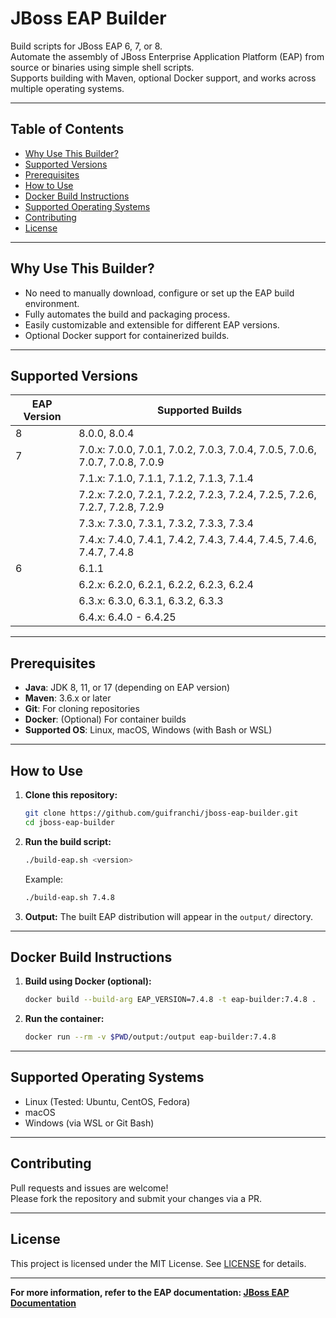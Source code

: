 # JBoss EAP Builder

Build scripts for JBoss EAP 6, 7, or 8.  
Automate the assembly of JBoss Enterprise Application Platform (EAP) from source or binaries using simple shell scripts.  
Supports building with Maven, optional Docker support, and works across multiple operating systems.

---

## Table of Contents

- [Why Use This Builder?](#why-use-this-builder)
- [Supported Versions](#supported-versions)
- [Prerequisites](#prerequisites)
- [How to Use](#how-to-use)
- [Docker Build Instructions](#docker-build-instructions)
- [Supported Operating Systems](#supported-operating-systems)
- [Contributing](#contributing)
- [License](#license)

---

## Why Use This Builder?

- No need to manually download, configure or set up the EAP build environment.
- Fully automates the build and packaging process.
- Easily customizable and extensible for different EAP versions.
- Optional Docker support for containerized builds.

---

## Supported Versions


| EAP Version | Supported Builds                               |
|-------------|-----------------------------------------------|
| 8           | 8.0.0, 8.0.4                                  |
| 7           | 7.0.x: 7.0.0, 7.0.1, 7.0.2, 7.0.3, 7.0.4, 7.0.5, 7.0.6, 7.0.7, 7.0.8, 7.0.9 <br>
|             | 7.1.x: 7.1.0, 7.1.1, 7.1.2, 7.1.3, 7.1.4 <br>
|             | 7.2.x: 7.2.0, 7.2.1, 7.2.2, 7.2.3, 7.2.4, 7.2.5, 7.2.6, 7.2.7, 7.2.8, 7.2.9 <br>
|             | 7.3.x: 7.3.0, 7.3.1, 7.3.2, 7.3.3, 7.3.4 <br>
|             | 7.4.x: 7.4.0, 7.4.1, 7.4.2, 7.4.3, 7.4.4, 7.4.5, 7.4.6, 7.4.7, 7.4.8 |
| 6           | 6.1.1 <br>
|             | 6.2.x: 6.2.0, 6.2.1, 6.2.2, 6.2.3, 6.2.4 <br>
|             | 6.3.x: 6.3.0, 6.3.1, 6.3.2, 6.3.3 <br>
|             | 6.4.x: 6.4.0 - 6.4.25 |

---

## Prerequisites

- **Java**: JDK 8, 11, or 17 (depending on EAP version)
- **Maven**: 3.6.x or later
- **Git**: For cloning repositories
- **Docker**: (Optional) For container builds
- **Supported OS**: Linux, macOS, Windows (with Bash or WSL)

---

## How to Use

1. **Clone this repository:**
   ```bash
   git clone https://github.com/guifranchi/jboss-eap-builder.git
   cd jboss-eap-builder
   ```

2. **Run the build script:**
   ```bash
   ./build-eap.sh <version>
   ```
   Example:
   ```bash
   ./build-eap.sh 7.4.8
   ```

3. **Output:**
   The built EAP distribution will appear in the `output/` directory.

---

## Docker Build Instructions

1. **Build using Docker (optional):**
   ```bash
   docker build --build-arg EAP_VERSION=7.4.8 -t eap-builder:7.4.8 .
   ```

2. **Run the container:**
   ```bash
   docker run --rm -v $PWD/output:/output eap-builder:7.4.8
   ```

---

## Supported Operating Systems

- Linux (Tested: Ubuntu, CentOS, Fedora)
- macOS
- Windows (via WSL or Git Bash)

---

## Contributing

Pull requests and issues are welcome!  
Please fork the repository and submit your changes via a PR.

---

## License

This project is licensed under the MIT License. See [LICENSE](LICENSE) for details.

---

**For more information, refer to the EAP documentation: [JBoss EAP Documentation](https://access.redhat.com/documentation/en-us/red_hat_jboss_enterprise_application_platform/)**
